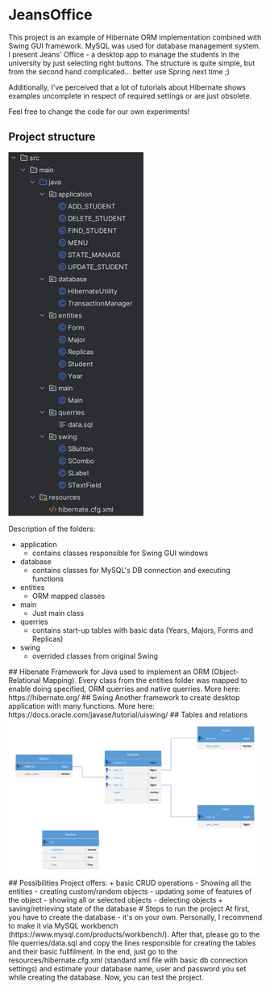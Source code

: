 # JeansOffice


This project is an example of Hibernate ORM implementation combined
with Swing GUI framework. MySQL was used for database management system.
I present Jeans' Office - a desktop app to manage the students in the university 
by just selecting right buttons. The structure is quite simple, but from the second
hand complicated... better use Spring next time ;)

Additionally, I've perceived that a lot of tutorials about Hibernate 
shows examples uncomplete in respect of required settings 
or are just obsolete. 

Feel free to change the code for our own experiments!

## Project structure 

<!--<img src="https://github.com/JayBroe/JeansOffice/blob/master/Main-menu-screen.png" alt="Alt text" title="Optional title"> -->

<img src="https://github.com/JayBroe/JeansOffice/blob/master/project-structure.png" alt="Alt text" title="Optional title">
<!--https://github.com/JayBroe/JeansOffice/blob/master/project-structure.png-->

Description of the folders:

+ application
  - contains classes responsible for Swing GUI windows
+ database
  - contains classes for MySQL's DB connection and executing functions 
+ entities
  - ORM mapped classes
+ main
  - Just main class 
+ querries
  - contains start-up tables with basic data (Years, Majors, Forms and Replicas)
+ swing
  - overrided classes from original Swing 

<!--->
## Hibenate
Framework for Java used to implement an ORM (Object-Relational Mapping). Every class 
from the entities folder was mapped to enable doing specified, ORM querries and native querries.
More here: https://hibernate.org/

## Swing

Another framework to create desktop application with many functions. 
More here: https://docs.oracle.com/javase/tutorial/uiswing/

## Tables and relations

<img src="Relations-diagram.png" alt="Alt text" title="Optional title">

## Possibilities

Project offers:

+ basic CRUD operations
  - Showing all the entities
  - creating custom/random objects
  - updating some of features of the object
  - showing all or selected objects
  - delecting objects 
+ saving/retrieving state of the database

# Steps to run the project 

At first, you have to create the database - it's on your own. 
Personally, I recommend to make it via MySQL workbench (https://www.mysql.com/products/workbench/).

After that, please go to the file querries/data.sql
and copy the lines responsible for creating the tables and their basic fullfilment.

In the end, just go to the resources/hibernate.cfg.xml (standard xml file with basic db connection settings)

and estimate your database name, user and password you set while creating the database.

Now, you can test the project. 
  
